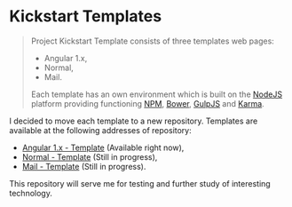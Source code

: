 # Kickstart Templates

<blockquote>
   <p>Project Kickstart Template consists of three templates web pages:</p>
   <ul>
       <li>Angular 1.x,</li>
       <li>Normal,</li>
       <li>Mail.</li>
    </ul>
    <p>Each template has an own environment which is built on the <a href="https://nodejs.org/en/" target="_blank" rel="help">NodeJS</a> platform providing functioning <a href="https://www.npmjs.com/" target="_blank" rel="help">NPM</a>, <a href="https://bower.io/" target="_blank" rel="help">Bower</a>, <a href="http://gulpjs.com/" target="_blank" rel="help">GulpJS</a> and <a href="https://karma-runner.github.io/1.0/index.html" target="_blank" rel="help">Karma</a>.</p>
</blockquote>


I decided to move each template to a new repository. Templates are available at the following addresses of repository:
- <a href="https://github.com/mateuszarchicinski/Angular1.x-Template" target="_blank" rel="help">Angular 1.x - Template</a> (Available right now),
- <a href="https://github.com/mateuszarchicinski/Normal-Template" target="_blank" rel="help">Normal - Template</a> (Still in progress),
- <a href="https://github.com/mateuszarchicinski/Mail-Template" target="_blank" rel="help">Mail - Template</a> (Still in progress).


This repository will serve me for testing and further study of interesting technology.